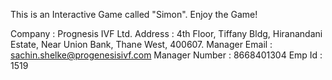This is an Interactive Game called "Simon".
Enjoy the Game!


Company : Prognesis IVF Ltd.
Address : 4th Floor, Tiffany Bldg, Hiranandani Estate, Near Union Bank, Thane West, 400607.
Manager Email : sachin.shelke@progenesisivf.com
Manager Number : 8668401304
Emp Id : 1519
